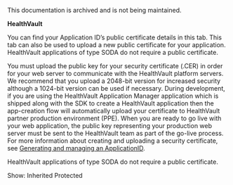 This documentation is archived and is not being maintained.

**HealthVault**

<span></span>
You can find your Application ID’s public certificate details in this tab. This tab can also be used to upload a new public certificate for your application. HealthVault applications of type SODA do not require a public certificate.

<span id="Content"></span>
You must upload the public key for your security certificate (.CER) in order for your web server to communicate with the HealthVault platform servers. We recommend that you upload a 2048-bit version for increased security although a 1024-bit version can be used if necessary. During development, if you are using the HealthVault Application Manager application which is shipped along with the SDK to create a HealthVault application then the app-creation flow will automatically upload your certificate to HealthVault partner production environment (PPE). When you are ready to go live with your web application, the public key representing your production web server must be sent to the HealthVault team as part of the go-live process. For more information about creating and uploading a security certificate, see [Generating and managing an ApplicationID](https://msdn.microsoft.com/en-us/healthvault/bb898878.aspx).

HealthVault applications of type SODA do not require a public certificate.

<span>Show:</span> Inherited Protected
